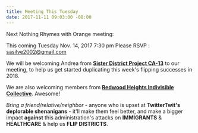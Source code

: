 ```yaml
---
title: Meeting This Tuesday
date: 2017-11-11 09:03:00 -08:00
---
```


Next Nothing Rhymes with Orange meeting:

This coming Tuesday
Nov. 14, 2017
7:30 pm
Please RSVP : sasilve2002@gmail.com

We will be welcoming Andrea from [**Sister District Project CA-13**](https://www.sisterdistrict.com/ca13/) to our meeting, to help us get started duplicating this week's flipping successes in 2018.

We are also welcoming members from [**Redwood Heights Indivisible Collective**](https://www.facebook.com/rhindivisiblec/).  Awesome!

*Bring a friend/relative/neighbor* - anyone who is upset at **TwitterTwit's deplorable shenanigans** - it'll make them feel better, and make a bigger impact **against** this administration's attacks on **IMMIGRANTS** & **HEALTHCARE** & help us **FLIP DISTRICTS**.